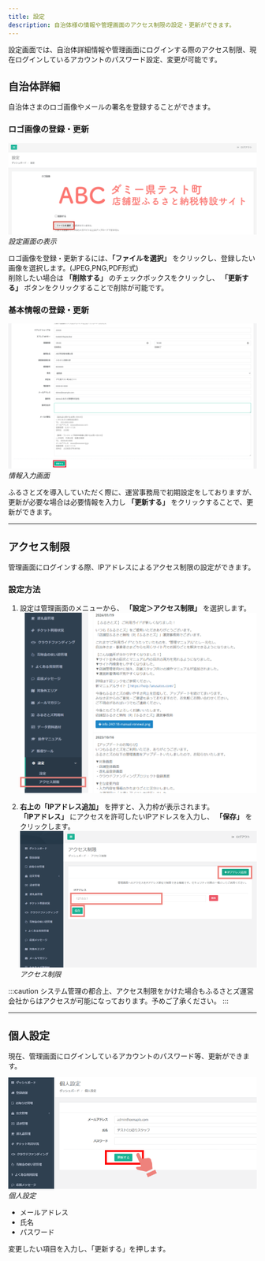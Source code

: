 ```yaml
---
title: 設定
description: 自治体様の情報や管理画面のアクセス制限の設定・更新ができます。
---
```


設定画面では、自治体詳細情報や管理画面にログインする際のアクセス制限、現在ログインしているアカウントのパスワード設定、変更が可能です。

## 自治体詳細

自治体さまのロゴ画像やメールの署名を登録することができます。

### ロゴ画像の登録・更新
![設定画面の表示](../../../assets/images/lg_setting_01.png)
*設定画面の表示*

ロゴ画像を登録・更新するには、**「ファイルを選択」** をクリックし、登録したい画像を選択します。(JPEG,PNG,PDF形式)  
削除したい場合は **「削除する」** のチェックボックスをクリックし、 **「更新する」** ボタンをクリックすることで削除が可能です。

### 基本情報の登録・更新
![情報入力画面](../../../assets/images/lg_setting_02.png)
*情報入力画面*

ふるさとズを導入していただく際に、運営事務局で初期設定をしておりますが、
更新が必要な場合は必要情報を入力し **「更新する」** をクリックすることで、更新ができます。  

---

## アクセス制限  

管理画面にログインする際、IPアドレスによるアクセス制限の設定ができます。

### 設定方法
1. 設定は管理画面のメニューから、 **「設定＞アクセス制限」** を選択します。  
   ![](../../../assets/images/release_2024-03-25-01_01.png)

2. **右上の「IPアドレス追加」** を押すと、入力枠が表示されます。  
   **「IPアドレス」** にアクセスを許可したいIPアドレスを入力し、 **「保存」** をクリックします。  
   ![](../../../assets/images/release_2024-03-25-01_02.png)
   *アクセス制限*

:::caution
システム管理の都合上、アクセス制限をかけた場合もふるさとズ運営会社からはアクセスが可能になっております。予めご了承ください。
:::

---

## 個人設定  

現在、管理画面にログインしているアカウントのパスワード等、更新ができます。  

![](../../../assets/images/lg_setting_03.png)
   *個人設定*

* メールアドレス  
* 氏名  
* パスワード  

変更したい項目を入力し、「更新する」を押します。

